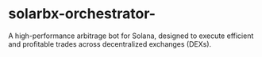 # solarbx-orchestrator-
A high-performance arbitrage bot for Solana, designed to execute efficient and profitable trades across decentralized exchanges (DEXs).
